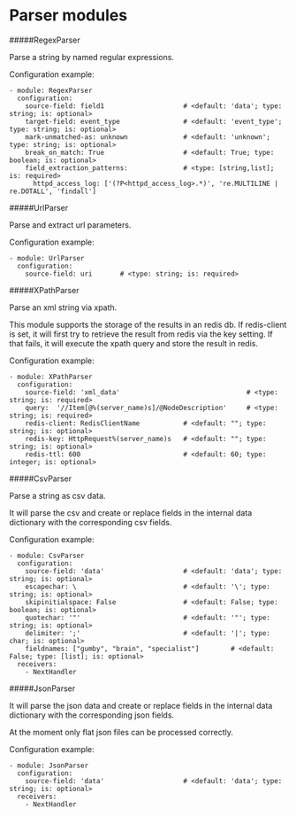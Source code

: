 Parser modules
==========

#####RegexParser

Parse a string by named regular expressions.

Configuration example:

    - module: RegexParser
      configuration:
        source-field: field1                    # <default: 'data'; type: string; is: optional>
        target-field: event_type                # <default: 'event_type'; type: string; is: optional>
        mark-unmatched-as: unknown              # <default: 'unknown'; type: string; is: optional>
        break_on_match: True                    # <default: True; type: boolean; is: optional>
        field_extraction_patterns:              # <type: [string,list]; is: required>
          httpd_access_log: ['(?P<httpd_access_log>.*)', 're.MULTILINE | re.DOTALL', 'findall']

#####UrlParser

Parse and extract url parameters.

Configuration example:

    - module: UrlParser
      configuration:
        source-field: uri       # <type: string; is: required>

#####XPathParser

Parse an xml string via xpath.

This module supports the storage of the results in an redis db. If redis-client is set,
it will first try to retrieve the result from redis via the key setting.
If that fails, it will execute the xpath query and store the result in redis.

Configuration example:

    - module: XPathParser
      configuration:
        source-field: 'xml_data'                                # <type: string; is: required>
        query:  '//Item[@%(server_name)s]/@NodeDescription'     # <type: string; is: required>
        redis-client: RedisClientName           # <default: ""; type: string; is: optional>
        redis-key: HttpRequest%(server_name)s   # <default: ""; type: string; is: optional>
        redis-ttl: 600                          # <default: 60; type: integer; is: optional>

#####CsvParser

Parse a string as csv data.

It will parse the csv and create or replace fields in the internal data dictionary with
the corresponding csv fields.

Configuration example:

    - module: CsvParser
      configuration:
        source-field: 'data'                    # <default: 'data'; type: string; is: optional>
        escapechar: \                           # <default: '\'; type: string; is: optional>
        skipinitialspace: False                 # <default: False; type: boolean; is: optional>
        quotechar: '"'                          # <default: '"'; type: string; is: optional>
        delimiter: ';'                          # <default: '|'; type: char; is: optional>
        fieldnames: ["gumby", "brain", "specialist"]        # <default: False; type: [list]; is: optional>
      receivers:
        - NextHandler

#####JsonParser

It will parse the json data and create or replace fields in the internal data dictionary with
the corresponding json fields.

At the moment only flat json files can be processed correctly.

Configuration example:

    - module: JsonParser
      configuration:
        source-field: 'data'                    # <default: 'data'; type: string; is: optional>
      receivers:
        - NextHandler